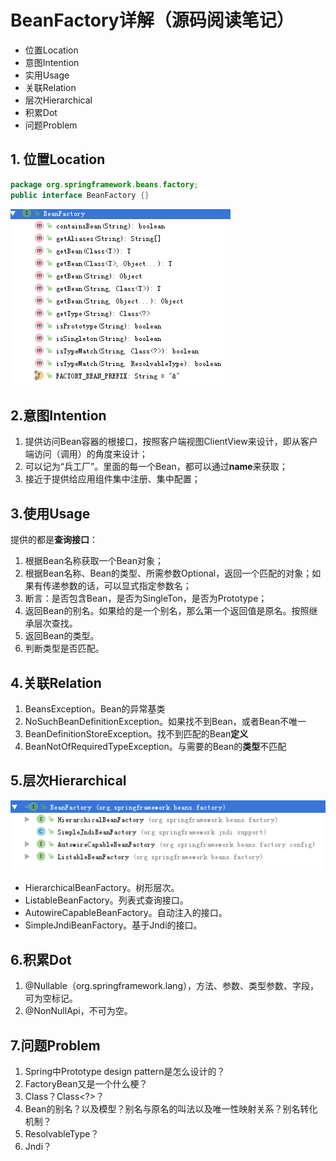# BeanFactory详解（源码阅读笔记）

* 位置Location
* 意图Intention
* 实用Usage
* 关联Relation
* 层次Hierarchical
* 积累Dot
* 问题Problem

## 1. 位置Location

```java
package org.springframework.beans.factory;
public interface BeanFactory {}
```

![](/assets/java_spring_code_reading_BeanFactory.png)

## 2.意图Intention

1. 提供访问Bean容器的根接口，按照客户端视图ClientView来设计，即从客户端访问（调用）的角度来设计；
2. 可以记为“兵工厂”。里面的每一个Bean，都可以通过**name**来获取；
3. 接近于提供给应用组件集中注册、集中配置；

## 3.使用Usage

提供的都是**查询接口**：

1. 根据Bean名称获取一个Bean对象；
2. 根据Bean名称、Bean的类型、所需参数Optional，返回一个匹配的对象；如果有传递参数的话，可以显式指定参数名；
3. 断言：是否包含Bean，是否为SingleTon，是否为Prototype；
4. 返回Bean的别名。如果给的是一个别名，那么第一个返回值是原名。按照继承层次查找。
5. 返回Bean的类型。
6. 判断类型是否匹配。

## 4.关联Relation

1. BeansException。Bean的异常基类
2. NoSuchBeanDefinitionException。如果找不到Bean，或者Bean不唯一
3. BeanDefinitionStoreException。找不到匹配的Bean**定义**
4. BeanNotOfRequiredTypeException。与需要的Bean的**类型**不匹配

## 5.层次Hierarchical
![](/assets/java_spring_code_reading_BeanFactory_subclasses.png)
* HierarchicalBeanFactory。树形层次。
* ListableBeanFactory。列表式查询接口。
* AutowireCapableBeanFactory。自动注入的接口。
* SimpleJndiBeanFactory。基于Jndi的接口。

## 6.积累Dot
1. @Nullable（org.springframework.lang），方法、参数、类型参数、字段，可为空标记。
2. @NonNullApi，不可为空。

## 7.问题Problem

1. Spring中Prototype design pattern是怎么设计的？
2. FactoryBean又是一个什么梗？
3. Class<T>？Class<?>？
4. Bean的别名？以及模型？别名与原名的叫法以及唯一性映射关系？别名转化机制？
5. ResolvableType？
6. Jndi？




